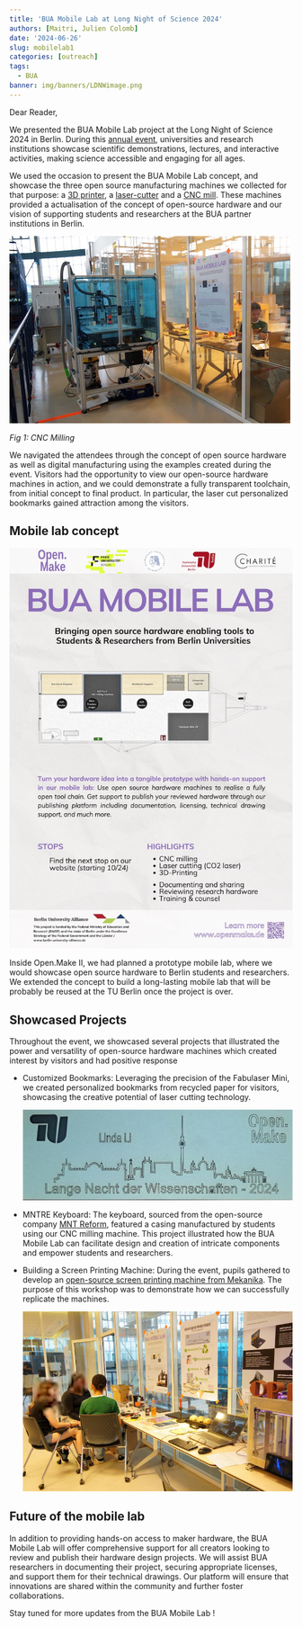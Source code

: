 ```yaml
---
title: 'BUA Mobile Lab at Long Night of Science 2024'
authors: [Maitri, Julien Colomb]
date: '2024-06-26'
slug: mobilelab1
categories: [outreach]
tags:
  - BUA
banner: img/banners/LDNWimage.png  
---
```



Dear Reader, 

We presented the BUA Mobile Lab project at the Long Night of Science 2024 in Berlin. During this [annual event](https://www.langenachtderwissenschaften.de),
universities and research institutions showcase scientific demonstrations, lectures, and interactive activities, making science accessible and engaging for all ages. 

We used the occasion to present the BUA Mobile Lab concept, and showcase the three open source manufacturing machines we collected for that purpose: a [3D printer](https://www.inmachines.net/open-lab-starter-kit#Small3DPrinter), a [laser-cutter](https://www.inmachines.net/open-lab-starter-kit#SmallLaser) and a [CNC mill](https://www.mekanika.io/mekanika-cnc-milling). These machines provided a actualisation of the concept of open-source hardware and our vision of supporting students and researchers at the BUA partner institutions in Berlin.

![image](images/outside.jpeg)   

*Fig 1: CNC Milling*  

We navigated the attendees through the concept of open source hardware as well as digital manufacturing using the examples created during the event.
Visitors had the  opportunity to view our open-source hardware machines in action, and we could demonstrate a fully transparent toolchain, from initial concept to final product. In particular, the laser cut personalized bookmarks gained attraction among the visitors.

## Mobile lab concept


![image](images/poster.jpg)

Inside Open.Make II, we had planned a prototype mobile lab, where we would showcase open source hardware to Berlin students and researchers. We extended the concept to build a long-lasting mobile lab that will be probably be reused at the TU Berlin once the project is over. 




## Showcased Projects

Throughout the event, we showcased several projects that illustrated the power and versatility of open-source hardware machines which created interest by visitors and had positive response

* Customized Bookmarks: Leveraging the precision of the Fabulaser Mini, we created personalized bookmarks from recycled paper for visitors, showcasing the creative potential of laser cutting technology.

  ![image](images/bookmark.jpg) 


* MNTRE Keyboard: The keyboard, sourced from the open-source company [MNT Reform](https://mntre.com), featured a casing manufactured by students using our CNC milling machine. This project illustrated how the BUA Mobile Lab can facilitate  design and creation of intricate components and empower students and researchers.




* Building a Screen Printing Machine: During the event, pupils gathered to develop an [open-source screen printing machine from Mekanika](https://www.mekanika.io/shop/category/screen-printing-4?gad_source=5&gclid=EAIaIQobChMIpqfWjaK_hwMVm1qRBR3CMg-wEAAYASAAEgLP-fD_BwE). The purpose of this workshop was to demonstrate how we can successfully replicate the machines.

  ![image](images/workshop.jpg)


## Future of the mobile lab

In addition to providing hands-on access to maker hardware, the BUA Mobile Lab will offer comprehensive support for all creators looking to review and publish their hardware design projects. We will assist BUA researchers in documenting their project, securing appropriate licenses, and support them for their technical drawings. Our platform will ensure that innovations are shared within the community and further foster collaborations.

Stay tuned for more updates from the BUA Mobile Lab !